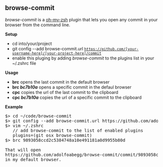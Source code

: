 browse-commit
---

_browse-commit_ is a [oh-my-zsh] plugin that lets you open any commit in your browser from the command line.

**Setup**

 - cd into/your/project
 - git config --add browse-commit.url <code>https://github.com/[your-username-here]/[your-project-here]/commit</code>
 - enable this pluging by adding _browse-commit_ to the plugins list in your ~/.zshrc file

**Usage**

 - **brc** opens the last commit in the default browser
 - **brc _bc7b10a_** opens a specific commit in the defaul browser
 - **cpc** copies the url of the last commit to the clipboard
 - **cpc _bc7b10a_** copies the url of a specific commit to the clipboard

**Example**
<pre>
$> cd ~/code/browse-commit
$> git config --add browse-commit.url https://github.com/adolfoabegg/browse-commit/commit/
$> vim ~/.zshrc
   // add browse-commit to the list of enabled plugins
   plugins=(git osx browse-commit)
$> brc 9893058ccd2c5384748a10e491181a0d9955b80d

That will open 
https://github.com/adolfoabegg/browse-commit/commit/9893058ccd2c5384748a10e491181a0d9955b80d 
in my default browser.
</pre>

  [oh-my-zsh]: https://github.com/robbyrussell/oh-my-zsh
